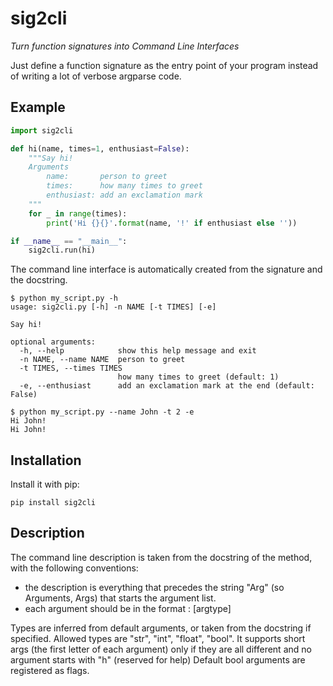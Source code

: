 # sig2cli
*Turn function signatures into Command Line Interfaces*

Just define a function signature as the entry point of your program instead of writing a lot of verbose argparse code.

## Example
```python
import sig2cli

def hi(name, times=1, enthusiast=False):
    """Say hi!
    Arguments
        name:       person to greet
        times:      how many times to greet
        enthusiast: add an exclamation mark
    """
    for _ in range(times):
        print('Hi {}{}'.format(name, '!' if enthusiast else ''))

if __name__ == "__main__":
    sig2cli.run(hi)
```
The command line interface is automatically created from the signature and the docstring.
```
$ python my_script.py -h
usage: sig2cli.py [-h] -n NAME [-t TIMES] [-e]

Say hi!

optional arguments:
  -h, --help            show this help message and exit
  -n NAME, --name NAME  person to greet
  -t TIMES, --times TIMES
                        how many times to greet (default: 1)
  -e, --enthusiast      add an exclamation mark at the end (default: False)

$ python my_script.py --name John -t 2 -e
Hi John!
Hi John!
```

## Installation

Install it with pip:
```
pip install sig2cli
```

## Description

The command line description is taken from the docstring of the method, with the following conventions:
* the description is everything that precedes the string "Arg" (so Arguments, Args) that starts the argument list.
* each argument should be in the format <argname> : [argtype] <argumentdescription>

Types are inferred from default arguments, or taken from the docstring if specified.
Allowed types are "str", "int", "float", "bool".
It supports short args (the first letter of each argument) only if they are all different and no argument starts with "h" (reserved for help)
Default bool arguments are registered as flags.

